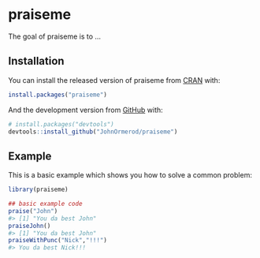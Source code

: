 
<!-- README.md is generated from README.Rmd. Please edit that file -->

# praiseme

<!-- badges: start -->

<!-- badges: end -->

The goal of praiseme is to …

## Installation

You can install the released version of praiseme from
[CRAN](https://CRAN.R-project.org) with:

``` r
install.packages("praiseme")
```

And the development version from [GitHub](https://github.com/) with:

``` r
# install.packages("devtools")
devtools::install_github("JohnOrmerod/praiseme")
```

## Example

This is a basic example which shows you how to solve a common problem:

``` r
library(praiseme)

## basic example code
praise("John")
#> [1] "You da best John"
praiseJohn()
#> [1] "You da best John"
praiseWithPunc("Nick","!!!")
#> You da best Nick!!!
```
